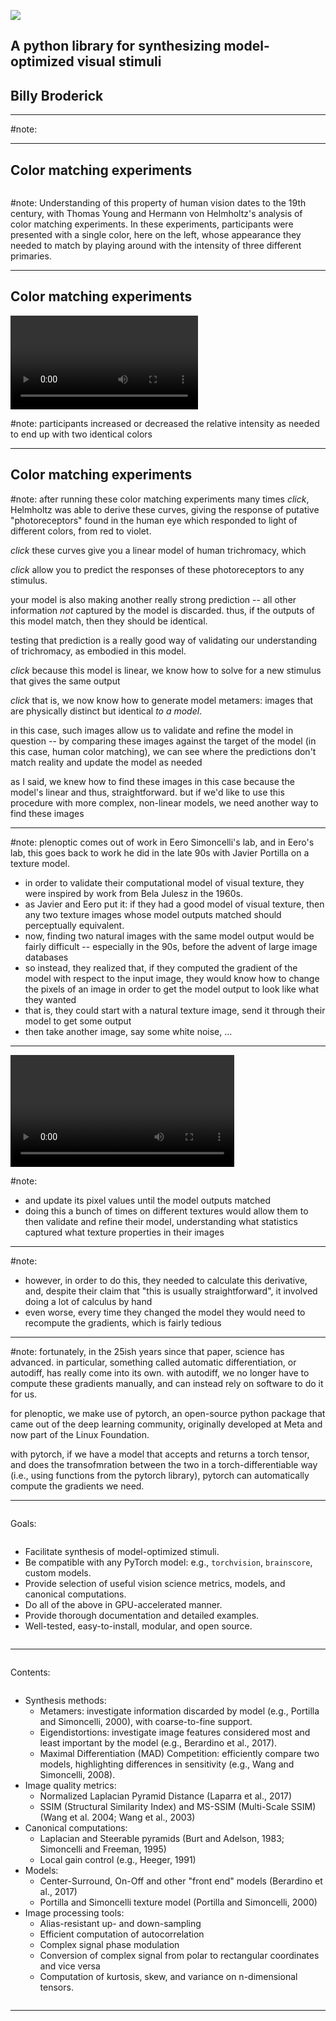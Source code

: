 <!-- outline
15-20 minutes
* background
  * what are metamers 
    * trichromacy: picture of room, show wavlelengths to cone responses, like on conceptual intro page
  * this was originally done with color matching, then you got linear algebra, which gave you closed form solution
* but models that are more complex require optimization
  * plenoptic comes out of Eero's lab, where this kind of work dates tot he late 90s
  * and required a lot of computing gradients by hand
* now we have autodiff and more specifically, pytorch
  * schematic of image -> model -> response
  * add second, showing white noise, different response, and difference between the responses
  * as long as this is done in pytorch, can differentiate for us and run
  * update image and scatter? so they align
* plenoptic takes advantage of this: goals and contents
  * goals
    * facilitate model-optimized stimulus generation
    * compatible with any pytorch model: list examples
    * include helpful vision science models
    * documented, tested, easy-to-install, modular, open source
  * contents
    * synthesis methods with one-sentence description and citations
    * models and metrics, with glyphs
    * canonical computations
    * tools?
* example code
  * simplest example just loads in image, instantiates model, initializes synthesis, runs it, and visualizes
  * then swap out different portions: use GPU, swap target image, swap model (show ours, model zoo, custom), change init image / optimizer, synth method
* conclude: return to goals and content?
  * mention work is ongoing
* advertisement slide
-->

![](/assets/plenoptic_logo_wide.svg) <!-- .element: style="height:50%" -->

## A python library for synthesizing model-optimized visual stimuli
## Billy Broderick <!-- .element: style="height:50%" -->

---

<div data-animate data-load="assets/metamer-intro.svg">
<!-- {"setup": [
{"element": "#g104", "modifier": "attr", "parameters": [ {"class": "fragment appear", "data-fragment-index": "0"} ]},
{"element": "#g103", "modifier": "attr", "parameters": [ {"class": "fragment appear", "data-fragment-index": "1"} ]},
{"element": "#g101", "modifier": "attr", "parameters": [ {"class": "fragment appear", "data-fragment-index": "2"} ]},
{"element": "#g100", "modifier": "attr", "parameters": [ {"class": "fragment appear", "data-fragment-index": "3"} ]},
{"element": "#g81", "modifier": "attr", "parameters": [ {"class": "fragment appear", "data-fragment-index": "4"} ]},
{"element": "#g105", "modifier": "attr", "parameters": [ {"class": "fragment appear", "data-fragment-index": "5"} ]},
{"element": "#g98", "modifier": "attr", "parameters": [ {"class": "fragment appear", "data-fragment-index": "6"} ]},
{"element": "#g7", "modifier": "attr", "parameters": [ {"class": "fragment appear", "data-fragment-index": "7"} ]},
{"element": "#text65-8-8", "modifier": "attr", "parameters": [ {"class": "fragment appear", "data-fragment-index": "8"} ]}
]} -->
</div>

#note: 

---
## Color matching experiments

<!-- to generate (movie, plus initial and final frames as pngs+svgs) color_matching.match_some_colors(n_steps=10, save_path="color-match.mp4")
-->
<img data-src="assets/color-match-init.png"></img>

#note: Understanding of this property of human vision dates to the 19th century, with Thomas Young and Hermann von Helmholtz's analysis of color matching experiments. In these experiments, participants were presented with a single color, here on the left, whose appearance they needed to match by playing around with the intensity of three different primaries.

---
## Color matching experiments

<!-- to generate (movie, plus initial and final frames as pngs+svgs) color_matching.match_some_colors(n_steps=10, save_path="color-match.mp4")
-->
<video data-autoplay data-src="assets/color-match.mp4"></video>

#note: participants increased or decreased the relative intensity as needed to end up with two identical colors

---
## Color matching experiments

<div data-animate data-load="assets/metamer-model.svg">
<!-- {"setup": [
{"element": "#g275", "modifier": "attr", "parameters": [ {"class": "fragment appear", "data-fragment-index": "0"} ]},
{"element": "#g11", "modifier": "attr", "parameters": [ {"class": "fragment appear", "data-fragment-index": "1"} ]},
{"element": "#g1", "modifier": "attr", "parameters": [ {"class": "fragment appear", "data-fragment-index": "2"} ]},
{"element": "#g8", "modifier": "attr", "parameters": [ {"class": "fragment appear", "data-fragment-index": "3"} ]},
{"element": "#g274", "modifier": "attr", "parameters": [ {"class": "fragment appear", "data-fragment-index": "4"} ]}
]} -->
</div>

#note: after running these color matching experiments many times *click*, Helmholtz was able to derive these curves, giving the response of putative "photoreceptors" found in the human eye which responded to light of different colors, from red to violet.

*click* these curves give you a linear model of human trichromacy, which

*click* allow you to predict the responses of these photoreceptors to any stimulus.

your model is also making another really strong prediction -- all other information *not* captured by the model is discarded. thus, if the outputs of this model match, then they should be identical.

testing that prediction is a really good way of validating our understanding of trichromacy, as embodied in this model.

*click* because this model is linear, we know how to solve for a new stimulus that gives the same output

*click* that is, we now know how to generate model metamers: images that are physically distinct but identical *to a model*.

in this case, such images allow us to validate and refine the model in question -- by comparing these images against the target of the model (in this case, human color matching), we can see where the predictions don't match reality and update the model as needed

as I said, we knew how to find these images in this case because the model's linear and thus, straightforward. but if we'd like to use this procedure with more complex, non-linear models, we need another way to find these images

---

<!-- to generate (movie, plus relevant svgs):
met = textures.synth_texture(max_iter=200, store_progress=5)
textures.animate(met, 5, save_path="textures.mp4")
-->
<div data-animate data-load="assets/metamer-portilla.svg">
<!-- {"setup": [
{"element": "#image1-35", "modifier": "attr", "parameters": [ {"class": "fragment appear", "data-fragment-index": "0"} ]},
{"element": "#g15", "modifier": "attr", "parameters": [ {"class": "fragment appear", "data-fragment-index": "1"} ]},
{"element": "#g2", "modifier": "attr", "parameters": [ {"class": "fragment appear", "data-fragment-index": "2"} ]},
{"element": "#image1-05", "modifier": "attr", "parameters": [ {"class": "fragment appear", "data-fragment-index": "3"} ]},
{"element": "#image1-39", "modifier": "attr", "parameters": [ {"class": "fragment appear", "data-fragment-index": "4"} ]},
{"element": "#image1-82", "modifier": "attr", "parameters": [ {"display": "none"} ]},
{"element": "#g16", "modifier": "attr", "parameters": [ {"display": "none"} ]},
{"element": "#g17", "modifier": "attr", "parameters": [ {"display": "none"} ]},
{"element": "#g18", "modifier": "attr", "parameters": [ {"display": "none"} ]},
{"element": "#g19", "modifier": "attr", "parameters": [ {"display": "none"} ]},
{"element": "#g21", "modifier": "attr", "parameters": [ {"display": "none"} ]},
{"element": "#g20", "modifier": "attr", "parameters": [ {"display": "none"} ]}
]} -->
</div>

#note: plenoptic comes out of work in Eero Simoncelli's lab, and in Eero's lab, this goes back to work he did in the late 90s with Javier Portilla on a texture model.
- in order to validate their computational model of visual texture, they were inspired by work from Bela Julesz in the 1960s. 
- as Javier and Eero put it: if they had a good model of visual texture, then any two texture images whose model outputs matched should perceptually equivalent.
- now, finding two natural images with the same model output would be fairly difficult -- especially in the 90s, before the advent of large image databases
- so instead, they realized that, if they computed the gradient of the model with respect to the input image, they would know how to change the pixels of an image in order to get the model output to look like what they wanted
- that is, they could start with a natural texture image, send it through their model to get some output
- then take another image, say some white noise, ...

---

<div class="overlap-parent">
  <div data-animate data-load="assets/metamer-portilla.svg">
    <!-- {"setup": [
    {"element": "#g16", "modifier": "attr", "parameters": [ {"display": "none"} ]},
    {"element": "#g17", "modifier": "attr", "parameters": [ {"display": "none"} ]},
    {"element": "#g18", "modifier": "attr", "parameters": [ {"display": "none"} ]},
    {"element": "#g19", "modifier": "attr", "parameters": [ {"display": "none"} ]},
    {"element": "#g21", "modifier": "attr", "parameters": [ {"display": "none"} ]},
    {"element": "#g20", "modifier": "attr", "parameters": [ {"display": "none"} ]}
    ]} -->
    </div>
  <video style="width:71%" class="overlap-center" data-autoplay data-src="assets/textures.mp4"></video>
</div>

#note:
- and update its pixel values until the model outputs matched
- doing this a bunch of times on different textures would allow them to then validate and refine their model, understanding what statistics captured what texture properties in their images

---

<div data-animate data-load="assets/metamer-portilla.svg">
<!-- {"setup": [
{"element": "#image1-39", "modifier": "attr", "parameters": [ {"display": "none"} ]},
{"element": "#g16", "modifier": "attr", "parameters": [ {"class": "fragment appear", "data-fragment-index": "1"} ]},
{"element": "#g17", "modifier": "attr", "parameters": [ {"class": "fragment appear", "data-fragment-index": "2"} ]},
{"element": "#g18", "modifier": "attr", "parameters": [ {"class": "fragment appear", "data-fragment-index": "3"} ]},
{"element": "#g19", "modifier": "attr", "parameters": [ {"class": "fragment appear", "data-fragment-index": "4"} ]},
{"element": "#g21", "modifier": "attr", "parameters": [ {"class": "fragment appear", "data-fragment-index": "5"} ]},
{"element": "#g20", "modifier": "attr", "parameters": [ {"class": "fragment appear", "data-fragment-index": "6"} ]}
]} -->
</div>

#note:
- however, in order to do this, they needed to calculate this derivative, and, despite their claim that "this is usually straightforward", it involved doing a lot of calculus by hand
- even worse, every time they changed the model they would need to recompute the gradients, which is fairly tedious

---

<div data-animate data-load="assets/pytorch.svg">
<!-- {"setup": [
{"element": "#g4", "modifier": "attr", "parameters": [ {"class": "fragment appear", "data-fragment-index": "0"} ]},
{"element": "#g19", "modifier": "attr", "parameters": [ {"class": "fragment appear", "data-fragment-index": "1"} ]}
]} -->
</div>

#note: fortunately, in the 25ish years since that paper, science has advanced. in particular, something called automatic differentiation, or autodiff, has really come into its own. with autodiff, we no longer have to compute these gradients manually, and can instead rely on software to do it for us.

for plenoptic, we make use of pytorch, an open-source python package that came out of the deep learning community, originally developed at Meta and now part of the Linux Foundation.

with pytorch, if we have a model that accepts and returns a torch tensor, and does the transofmration between the two in a torch-differentiable way (i.e., using functions from the pytorch library), pytorch can automatically compute the gradients we need.

---

<div style="display:flex;flex-direction:column">
<div class="logo-title" data-load="/assets/plenoptic_logo_wide.svg"></div>

Goals: <!-- .element: style="margin-top:1%" --> 
- Facilitate synthesis of model-optimized stimuli.
- Be compatible with any PyTorch model: e.g., `torchvision`, `brainscore`, custom models.
- Provide selection of useful vision science metrics, models, and canonical computations.
- Do all of the above in GPU-accelerated manner.
- Provide thorough documentation and detailed examples.
- Well-tested, easy-to-install, modular, and open source.
</div>

---

<div style="display:flex;flex-direction:column">
<div class="logo-title" data-load="/assets/plenoptic_logo_wide.svg"></div>


Contents: <!-- .element: style="margin-top:1%" --> 

- Synthesis methods:
  - Metamers: investigate information discarded by model (e.g., Portilla and Simoncelli, 2000), with coarse-to-fine support.
  - Eigendistortions: investigate image features considered most and least important by the model (e.g., Berardino et al., 2017).
  - Maximal Differentiation (MAD) Competition: efficiently compare two models, highlighting differences in sensitivity (e.g., Wang and Simoncelli, 2008).
- Image quality metrics:
  - Normalized Laplacian Pyramid Distance (Laparra et al., 2017)
  - SSIM (Structural Similarity Index) and MS-SSIM (Multi-Scale SSIM) (Wang et al. 2004; Wang et al., 2003)
- Canonical computations:
  - Laplacian and Steerable pyramids (Burt and Adelson, 1983; Simoncelli and Freeman, 1995)
  - Local gain control (e.g., Heeger, 1991)
- Models:
  - Center-Surround, On-Off and other "front end" models (Berardino et al., 2017)
  - Portilla and Simoncelli texture model (Portilla and Simoncelli, 2000)
- Image processing tools:
  - Alias-resistant up- and down-sampling
  - Efficient computation of autocorrelation
  - Complex signal phase modulation
  - Conversion of complex signal from polar to rectangular coordinates and vice versa
  - Computation of kurtosis, skew, and variance on n-dimensional tensors.

<!-- .element: class="two-columns-text"--> 

</div>

---

<div data-load="assets/advertisement_slide.svg"></div>
